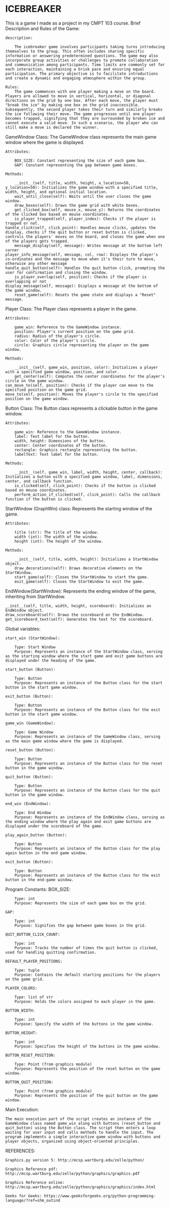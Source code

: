 # ICEBREAKER
This is a game I made as a project in my CMPT 103 course. 
Brief Description and Rules of the Game:

	description:

		The icebreaker game involves participants taking turns introducing themselves to the group. This often includes sharing specific information or answering predetermined questions. The game may also incorporate group activities or challenges to promote collaboration and communication among participants. Time limits are commonly set for each interaction, maintaining a brisk pace and ensuring equal participation. The primary objective is to facilitate introductions and create a dynamic and engaging atmosphere within the group.

	Rules:
		The game commences with one player making a move on the board. Players are allowed to move in vertical, horizontal, or diagonal directions on the grid by one box. After each move, the player must "break the ice" by making one box on the grid inaccessible. Subsequently, the second player takes their turn and similarly breaks the ice following their move. The game progresses until one player becomes trapped, signifying that they are surrounded by broken ice and cannot execute a valid move. In such a scenario, the player who can still make a move is declared the winner.


GameWindow Class:
    The GameWindow class represents the main game window where the game is displayed.

    Attributes:

        BOX_SIZE: Constant representing the size of each game box.
        GAP: Constant representing the gap between game boxes.
    
    Methods:

        __init__(self, title, width, height, x_location=50, y_location=50): Initializes the game window with a specified title, width, height, and optional initial location.
        wait_until_close(self): Waits until the user closes the game window.
        draw_boxes(self): Draws the game grid with white boxes.
        get_clicked_box(self, mouse_x, mouse_y): Returns the coordinates of the clicked box based on mouse coordinates.
        is_player_trapped(self, player_index): Checks if the player is trapped or not.
	handle_click(self, click_point): Handles mouse clicks, updates the display, checks if the quit button or reset button is clicked, controls the players' moves on the board, and closes the game when one of the players gets trapped.
        message_display(self, message): Writes message at the bottom left corner
	player_info_message(self, message, col, row): Displays the player's co-ordinates and the message to move when it's their turn to move, otherwise any other message
	handle_quit_button(self): Handles the quit button click, prompting the user for confirmation and closing the window.
        is_player_overlap(self, position): Checks if the player is overlapping or not
	display_message(self, message): Displays a message at the bottom of the game window.
        reset_game(self): Resets the game state and displays a "Reset" message.

Player Class:
    The Player class represents a player in the game.

    Attributes:

        game_win: Reference to the GameWindow instance.
        position: Player's current position on the game grid.
        radius: Radius of the player's circle.
        color: Color of the player's circle.
        circle: Graphics circle representing the player on the game window.
    
    Methods:

        __init__(self, game_win, position, color): Initializes a player with a specified game window, position, and color.
        get_center(self): Computes the center coordinates for the player's circle on the game window.
	can_move_to(self, position): Checks if the player can move to the specified position on the game grid.
	move_to(self, position): Moves the player's circle to the specified position on the game window.
	

Button Class:
    The Button class represents a clickable button in the game window.

    Attributes:

        game_win: Reference to the GameWindow instance.
        label: Text label for the button.
        width, height: Dimensions of the button.
        center: Center coordinates of the button.
        rectangle: Graphics rectangle representing the button.
        labelText: Text label for the button.
    
    Methods:

        __init__(self, game_win, label, width, height, center, callback): Initializes a button with a specified game window, label, dimensions, center, and callback function.
        is_clicked(self, click_point): Checks if the button is clicked based on mouse coordinates.
        perform_action_if_clicked(self, click_point): Calls the callback function if the button is clicked.


StartWindow (GraphWin) class:
    Represents the starting window of the game.

    Attributes:

        title (str): The title of the window.
        width (int): The width of the window.
        height (int): The height of the window.

    Methods:

        __init__(self, title, width, height): Initializes a StartWindow object.
        draw_decorations(self): Draws decorative elements on the StartWindow.
        start_game(self): Closes the StartWindow to start the game.
        exit_game(self): Closes the StartWindow to exit the game.
        

EndWindow(StartWindow):
    Represents the ending window of the game, inheriting from StartWindow.
    
    __init__(self, title, width, height, scoreboard): Initializes an EndWindow object.
    draw_scoreboard(self): Draws the scoreboard on the EndWindow.
    get_scoreboard_text(self): Generates the text for the scoreboard.



Global variables:

    start_win (StartWindow):

        Type: Start Window
        Purpose: Represents an instance of the StartWindow class, serving as the starting window where the start game and exit game buttons are displayed under the heading of the game.

    start_button (Button):
    
        Type: Button
        Purpose: Represents an instance of the Button class for the start button in the start game window.

    exit_button (Button):
    
        Type: Button
        Purpose: Represents an instance of the Button class for the exit button in the start game window.

    game_win (GameWindow):

        Type: Game Window
        Purpose: Represents an instance of the GameWindow class, serving as the main game window where the game is displayed.
    
    reset_button (Button):

        Type: Button
        Purpose: Represents an instance of the Button class for the reset button in the game window.
    
    quit_button (Button):

        Type: Button
        Purpose: Represents an instance of the Button class for the quit button in the game window.

    end_win (EndWindow):

        Type: End Window
        Purpose: Represents an instance of the EndWindow class, serving as the ending window where the play again and exit game buttons are displayed under the scoreboard of the game.

    play_again_button (Button):
    
        Type: Button
        Purpose: Represents an instance of the Button class for the play again button in the end game window.

    exit_button (Button):
    
        Type: Button
        Purpose: Represents an instance of the Button class for the exit button in the end-game window.


Program Constants:
    BOX_SIZE:

        Type: int
        Purpose: Represents the size of each game box on the grid.

    GAP:

        Type: int
        Purpose: Signifies the gap between game boxes in the grid.

    QUIT_BUTTON_CLICK_COUNT:

        Type: int
        Purpose: Tracks the number of times the quit button is clicked, used for handling quitting confirmation.

    DEFAULT_PLAYER_POSITIONS:

        Type: tuple
        Purpose: Contains the default starting positions for the players on the game grid.

    PLAYER_COLORS:

        Type: list of str
        Purpose: Holds the colors assigned to each player in the game.

    BUTTON_WIDTH:

        Type: int
        Purpose: Specify the width of the buttons in the game window.

    BUTTON_HEIGHT:

        Type: int
        Purpose: Specifies the height of the buttons in the game window.

    BUTTON_RESET_POSITION:

        Type: Point (from graphics module)
        Purpose: Represents the position of the reset button on the game window.

    BUTTON_QUIT_POSITION:

        Type: Point (from graphics module)
        Purpose: Represents the position of the quit button on the game window.

Main Execution:

	The main execution part of the script creates an instance of the GameWindow class named game_win along with buttons (reset_button and quit_button) using the Button class. The script then enters a loop waiting for user input and calls methods to handle the input. The program implements a simple interactive game window with buttons and player objects, organized using object-oriented principles.

REFERENCES:

	Graphics.py version 5: http://mcsp.wartburg.edu/zelle/python/

	Graphics Reference pdf: http://mcsp.wartburg.edu/zelle/python/graphics/graphics.pdf
 
	Graphics Reference online: http://mcsp.wartburg.edu/zelle/python/graphics/graphics/index.html
 
	Geeks for Geeks: https://www.geeksforgeeks.org/python-programming-language/?ref=shm_outind
	
